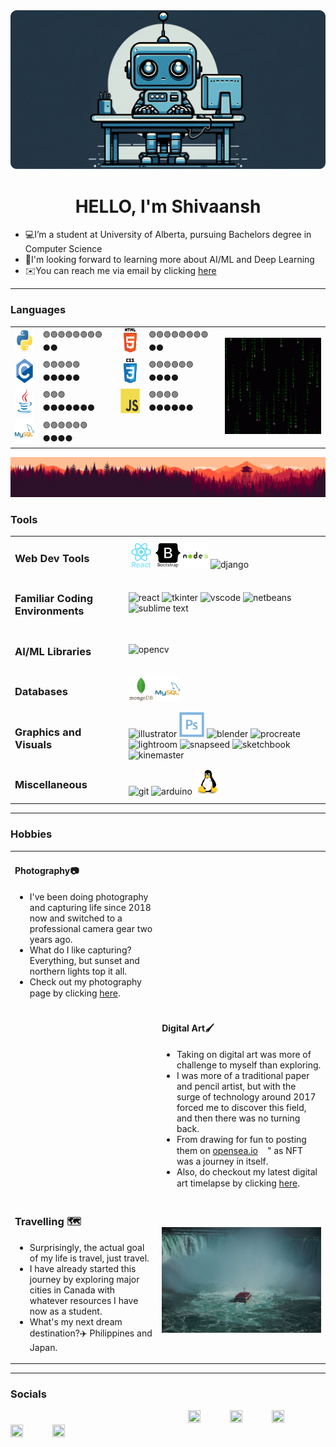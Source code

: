 <head>
    
</head>
<body>
<img src="git_img_n.png">
<h1 align="center">HELLO, I'm Shivaansh</h1>
<ul>
    <li>💻I’m a student at University of Alberta, pursuing Bachelors degree in Computer Science  </li>
    <li>🦾I'm looking forward to learning more about AI/ML and Deep Learning</li>
    <li>✉️You can reach me via email by clicking <a href="mailto:shivaanshbhatia007@gmail.com">here</a></li>
</ul>

<hr>
<h3>Languages</h3>
<table>
    <tr>
        <td>
            <a target="_blank" rel="noreferrer" > <img src="https://raw.githubusercontent.com/devicons/devicon/master/icons/python/python-original.svg" alt="python" width="40" height="40"/> </a> 
        </td>
        <td>
            <code>🟢🟢🟢🟢🟢🟢🟢🟢⚫⚫</code>
        </td>
        <td>
            <a target="_blank" rel="noreferrer"> <img src="https://raw.githubusercontent.com/devicons/devicon/master/icons/html5/html5-original-wordmark.svg" alt="html5" width="40" height="40"/> </a>
        </td>
        <td>
            <code>🟢🟢🟢🟢🟢🟢🟢🟢⚫⚫</code>
        </td>
        <td rowspan="4"><img src="/133C.gif" width="200px"></td>
    </tr>
    <tr>
        <td>
            <a target="_blank" rel="noreferrer"> <img src="https://raw.githubusercontent.com/devicons/devicon/master/icons/c/c-original.svg" alt="c" width="40" height="40"/> </a>
        </td>
        <td>
            <code>🟢🟢🟢🟢🟢⚫⚫⚫⚫⚫</code>
        </td>
         <td>
            <a target="_blank" rel="noreferrer"> <img src="https://raw.githubusercontent.com/devicons/devicon/master/icons/css3/css3-original-wordmark.svg" alt="css3" width="40" height="40"/> </a>
        </td>
        <td>
            <code>🟢🟢🟢🟢🟢🟢⚫⚫⚫⚫</code>
        </td>
    </tr>
    <tr>
        <td>
            <a target="_blank" rel="noreferrer"> <img src="https://raw.githubusercontent.com/devicons/devicon/master/icons/java/java-original.svg" alt="java" width="40" height="40"/> </a>
        </td>
        <td>
            <code>🟢🟢🟢⚫⚫⚫⚫⚫⚫⚫</code>
        </td>
        <td>
            <a target="_blank" rel="noreferrer"> <img src="https://raw.githubusercontent.com/devicons/devicon/master/icons/javascript/javascript-original.svg" alt="javascript" width="40" height="40"/> </a>
        </td>
        <td>
            <code>🟢🟢🟢🟢⚫⚫⚫⚫⚫⚫</code>
        </td>
    </tr>
    <tr>
        <td>
            <a target="_blank" rel="noreferrer"> <img src="https://raw.githubusercontent.com/devicons/devicon/master/icons/mysql/mysql-original-wordmark.svg" alt="mysql" width="40" height="40"/> </a>
        </td>
        <td>
            <code>🟢🟢🟢🟢🟢🟢⚫⚫⚫⚫</code>
        </td>
    </tr>
    
</table>

<img src="wp_long.jpg">

<h3>Tools</h3>
<table>
    <tr>
        <td>
            <h3>Web Dev Tools</h3>
        </td>
        <td>
            <span><a > <img src="https://raw.githubusercontent.com/devicons/devicon/master/icons/react/react-original-wordmark.svg" alt="react" width="40" height="40" > </a></span>
            <span><a > <img src="https://raw.githubusercontent.com/devicons/devicon/master/icons/bootstrap/bootstrap-plain-wordmark.svg" alt="bootstrap" width="40" height="40"/> </a></span>
            <span><a > <img src="https://raw.githubusercontent.com/devicons/devicon/master/icons/nodejs/nodejs-original-wordmark.svg" alt="nodejs" width="40" height="40"/> </a></span>
            <span><a > <img src="https://cdn.worldvectorlogo.com/logos/django.svg" alt="django" width="40" height="40"/> </a></span>
        </td>
    </tr>
    <tr>
        <td>
            <h3>Familiar Coding Environments</h3>
        </td>
        <td>
            <span><a > <img src="https://upload.wikimedia.org/wikipedia/commons/archive/7/7e/20211122181339%21Spyder_logo.svg" alt="react" width="40" height="40"/> </a></span>
            <span><a><img src = "https://i.ibb.co/hMTyD9g/pngwing-com.png" alt="tkinter" width="40" height="40"/></a></span>
            <span><a><img src = "https://upload.wikimedia.org/wikipedia/commons/9/9a/Visual_Studio_Code_1.35_icon.svg" alt="vscode" width="40" height="40"/></a></span>
            <span><a > <img src="https://upload.wikimedia.org/wikipedia/commons/9/98/Apache_NetBeans_Logo.svg" alt="netbeans" width="40" height="40"/> </a></span>
            <span><a > <img src="https://www.svgrepo.com/show/354408/sublimetext-icon.svg" alt="sublime text" width="40" height="40"/> </a></span>
        </td>
    </tr>
    <tr>
        <td>
            <h3>AI/ML Libraries</h3>
        </td>
        <td>
            <span><a><img src="https://www.vectorlogo.zone/logos/opencv/opencv-icon.svg" alt="opencv" width="40" height="40"></a></span>
        </td>
    </tr>
    <tr>
        <td>
            <h3>Databases</h3>
        </td>
        <td>
            <span><a><img src="https://raw.githubusercontent.com/devicons/devicon/master/icons/mongodb/mongodb-original-wordmark.svg" alt="mongodb" width="40" height="40"></a></span>
            <span><a><img src="https://raw.githubusercontent.com/devicons/devicon/master/icons/mysql/mysql-original-wordmark.svg" alt="mysql" width="40" height="40"></a></span>
        </td>
    </tr>
    <tr>
        <td>
            <h3>Graphics and Visuals</h3>
        </td>
        <td>
            <span><a > <img src="https://www.vectorlogo.zone/logos/adobe_illustrator/adobe_illustrator-icon.svg" alt="illustrator" width="40" height="40"/> </a></span>
            <span><a><img src = "https://raw.githubusercontent.com/devicons/devicon/master/icons/photoshop/photoshop-line.svg" alt="photoshop" width="40" height="40"/></a></span>
            <span><a > <img src="https://download.blender.org/branding/community/blender_community_badge_white.svg" alt="blender" width="40" height="40"/> </a></span>
            <span><a><img src = "https://upload.wikimedia.org/wikipedia/commons/d/de/Procreate-icon.png" alt="procreate" width="40" height="40"/></a></span>
            <span><a > <img src="https://upload.wikimedia.org/wikipedia/commons/b/b6/Adobe_Photoshop_Lightroom_CC_logo.svg" alt="lightroom" width="40" height="40"/> </a></span>
            <span><a><img src = "https://upload.wikimedia.org/wikipedia/en/d/db/Snapseed_Logo.svg" alt="snapseed" width="40" height="40"/></a></span>
            <span><a > <img src="https://seeklogo.com/images/A/autodesk-sketchbook-pro-logo-57D2CF66B2-seeklogo.com.png" alt="sketchbook" width="40" height="40"/> </a></span>
            <span><a><img src = "https://upload.wikimedia.org/wikipedia/commons/b/b0/Kinemaster_Icon_2022.svg" alt="kinemaster" width="40" height="40"/></a></span>
        </td>
    </tr>
    <tr>
        <td>
            <h3>Miscellaneous</h3>
        </td>
        <td>
            <span><a><img src="https://www.vectorlogo.zone/logos/git-scm/git-scm-icon.svg" alt="git" width="40" height="40"/></a></span>
            <span><a > <img src="https://cdn.worldvectorlogo.com/logos/arduino-1.svg" alt="arduino" width="40" height="40"/> </a></span>
            <span><a><img src = "https://raw.githubusercontent.com/devicons/devicon/master/icons/linux/linux-original.svg" alt="linux" width="40" height="40"/></a></span>
        </td>
    </tr>
</table>
<hr>
<!--
<h3><b>Volunteer Work</b> 🫂</h3>
<h4>Animal Shelter Caregiver</h4>
<ul type="-">
    <li>I am volunteering as an animal caregiver at the AARCS North Haven animal shelter in Edmonton, Alberta. My job is to take care of the friends who take care of this world by spreading pure joy and happiness and make sure the four legged friends are ready for their next family. </li>
</ul>
<h4>Milap Foundation Donor</h4>
<ul type="-">
    <li>For me, nothing is more peaceful than the fact that I have helped someone who is less fortunate than me. I am always looking for ways to help people not just physically but financially as well, and for that same reason, for years now, I have been donating in this foundation that helps people seeking help especially medical help and I am proud of it.</li>
</ul>
<hr>-->
<h3>Hobbies</h3>
<table>
    <tr>
        <td>
           <h4><b>Photography</b>📷</h4>
            <ul>
                <li>I've been doing photography and capturing life since 2018 now and switched to a professional camera gear two years ago.</li>
                <li>What do I like capturing? Everything, but sunset and northern lights top it all. </li>
                <li>Check out my photography page by clicking <a href="https://www.instagram.com/clicks_happen/">here</a>.<a><img src="https://upload.wikimedia.org/wikipedia/commons/thumb/e/e7/Instagram_logo_2016.svg/1024px-Instagram_logo_2016.svg.png?20210403190622" width="15px" height="15px"></a></li>
            </ul> 
        </td>
        <td>
            <img src="" width="" height="">
        </td>
    </tr>
    <tr>
        <td>
            <img src="" width="" height="">
        </td>
        <td>
            <h4><b>Digital Art</b>🖌️</h4>
            <ul>
                <li>Taking on digital art was more of challenge to myself than exploring.</li>
                <li>I was more of a traditional paper and pencil artist, but with the surge of technology around 2017 forced me to discover this field, and then there was no turning back.</li>
                <li>From drawing for fun to posting them on <a href="https://opensea.io/Wr4th">opensea.io</a><a><img src="https://storage.googleapis.com/opensea-static/Logomark/Logomark-Blue.svg" width="15px" height="15px">"</a> as NFT was a journey in itself.</li>
                <li>Also, do checkout my latest digital art timelapse by clicking <a href="https://www.youtube.com/watch?v=6yXTphWZny4&feature=youtu.be">here</a>.<a><img src="https://upload.wikimedia.org/wikipedia/commons/0/09/YouTube_full-color_icon_%282017%29.svg" width="15px" height="15px"></a></li>
            </ul>
        </td>
    </tr>
    <tr>
        <td>
            <h3><b>Travelling</b> 🗺️</h3>
            <ul>
                <li>Surprisingly, the actual goal of my life is travel, just travel.</li>
                <li>I have already started this journey by exploring major cities in Canada with whatever resources I have now as a student.</li>
                <li>What's my next dream destination?✈️ Philippines and Japan.</li>
            </ul>
        </td>
        <td>
            <img src="phtot.JPEG" width="100%" height="70%">
        </td>
    </tr>
</table>
<hr>
<h3>Socials</h3>
<p>&nbsp;&nbsp;&nbsp;&nbsp;&nbsp;&nbsp;&nbsp;&nbsp;&nbsp;&nbsp;&nbsp;&nbsp;&nbsp;&nbsp;&nbsp;&nbsp;&nbsp;&nbsp;&nbsp;&nbsp;&nbsp;&nbsp;&nbsp;&nbsp;&nbsp;&nbsp;&nbsp;&nbsp;&nbsp;&nbsp;&nbsp;&nbsp;&nbsp;&nbsp;&nbsp;&nbsp;&nbsp;&nbsp;&nbsp;&nbsp;&nbsp;&nbsp;&nbsp;&nbsp;&nbsp;&nbsp;&nbsp;&nbsp;&nbsp;&nbsp;&nbsp;&nbsp;&nbsp;&nbsp;&nbsp;&nbsp;&nbsp;&nbsp;&nbsp;&nbsp;&nbsp;&nbsp;&nbsp;&nbsp;&nbsp;&nbsp;&nbsp;&nbsp;&nbsp;&nbsp;&nbsp;&nbsp;<a href="https://www.instagram.com/clicks_happen/"><img src="https://www.edigitalagency.com.au/wp-content/uploads/new-Instagram-logo-white-glyph.png" width="20px" height="20px"></a>&nbsp;&nbsp;&nbsp;&nbsp;&nbsp;&nbsp;&nbsp;&nbsp;&nbsp;&nbsp;&nbsp;&nbsp;<a href="https://www.facebook.com/profile.php?id=100075677114201"><img src="https://upload.wikimedia.org/wikipedia/commons/c/c3/Facebook_icon_%28black%29.svg" width="20px" height="20px"></a>&nbsp;&nbsp;&nbsp;&nbsp;&nbsp;&nbsp;&nbsp;&nbsp;&nbsp;&nbsp;&nbsp;&nbsp;<a href="https://www.linkedin.com/in/shivaansh81001/"><img src="https://www.iconsdb.com/icons/preview/white/linkedin-3-xxl.png" width="20px" height="20px"></a>&nbsp;&nbsp;&nbsp;&nbsp;&nbsp;&nbsp;&nbsp;&nbsp;&nbsp;&nbsp;&nbsp;&nbsp;<a href="mailto:shivaanshbhatia007@gmail.com"><img src="https://mailmeteor.com/logos/assets/PNG/Gmail_Logo_White_512px.png" width="20px" height="20px"></a>&nbsp;&nbsp;&nbsp;&nbsp;&nbsp;&nbsp;&nbsp;&nbsp;&nbsp;&nbsp;&nbsp;&nbsp;<a href="https://opensea.io/Wr4th"><img src="https://storage.googleapis.com/opensea-static/Logomark/Logomark-Transparent%20White.png" width="20px" height="20px"></a>
</p>

</body>

